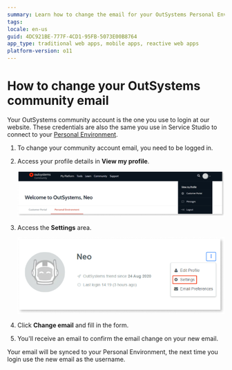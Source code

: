```yaml
---
summary: Learn how to change the email for your OutSystems Personal Environment and community account.
tags:
locale: en-us
guid: 4DC921BE-777F-4CD1-95FB-5073E00B8764
app_type: traditional web apps, mobile apps, reactive web apps
platform-version: o11
---
```


# How to change your OutSystems community email

Your OutSystems community account is the one you use to login at our website. These credentials are also the same you use in Service Studio to connect to your [Personal Environment](https://www.outsystems.com/Portal/Trial_Portal).

1. To change your community account email, you need to be logged in.
1. Access your profile details in **View my profile**.

    ![Access your OutSystems profile](images/change-community-pw-profile.png)

1. Access the **Settings** area.

    ![Change the settings of your OutSystems account](images/change-community-pw-settings.png)

1. Click **Change email** and fill in the form.
1. You'll receive an email to confirm the email change on your new email. 

Your email will be synced to your Personal Environment, the next time you login use the new email as the username.
